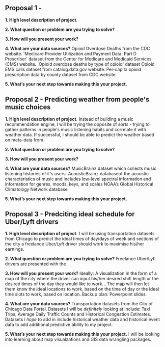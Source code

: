 ## Proposal 1 - 

**1. High level description of project.**


**2. What question or problem are you trying to solve?**


**3. How will you present your work?**


**4. What are your data sources?**
Opioid Overdose Deaths from the CDC website. 'Medicare Provider Utilization and Payment Data: Part D Prescriber' dataset  from the Center for Medicare and Medicaid Services (CMS) website. 'Opioid overdose deaths by type of opioid' dataset Opioid EMS calls dataset from catalog.data.gov website. Per-capita opioid prescription data by county dataset from CDC website. 


**5. What’s your next step towards making this your project.**



## Proposal 2 - Predicting weather from people's music choices

**1. High level description of project.**
Instead of building a music recommendation engine, I will be trying the opposite of sorts - trying to gather patterns in people's music listening habits and correlate it with weather data. If successful, I should be able to predict the weather based on meta-data from 

**2. What question or problem are you trying to solve?**


**3. How will you present your work?**


**4. What are your data sources?**
MusicBrainz dataset which collects music listening histories of it's users. AcousticBrainz databaseof the acoustic characteristics of music and includes low-level spectral information and information for genres, moods, keys, and scales
NOAA’s Global Historical Climatology Network database 


**5. What’s your next step towards making this your project.**


## Proposal 3 - Predciting ideal schedule for Uber/Lyft drivers 

**1. High level description of project.**
I will be using transportation datasets from Chicago to predict the ideal times of day/days of week and sections of the city a freelance Uber/Lyft driver should work to maximise his/her earnings. 

**2. What question or problem are you trying to solve?**
Freelance Uber/Lyft drivers are presented with the 

**3. How will you present your work?**
Ideally: A visualization in the form of a map of the city where the driver can input his/her desired shift length or the desired times of the day they would like to work. , The map will then let them know the ideal locations to work, based on the time of day or the ideal time slots to work, based on location. 
Backup plan: Powerpoint slides. 

**4. What are your data sources?**
Transportation datasets from the City of Chicago Data Portal. Datasets I will be *definitely* looking at include: Taxi Trips, Average Daily Traffic Counts and  Historical Congestion Estimates. Datasets I *hope* to add in include historical weather data and historical event data to add additional predictive ability to my project. 

**5. What’s your next step towards making this your project.**
I will be looking into learning about map visualzations and GIS data wrangling packages. 

